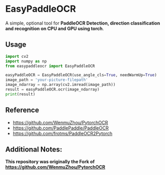 # EasyPaddleOCR
A simple, optional tool for **PaddleOCR Detection, direction classification and recognition on CPU and GPU using torch**.

## Usage
```python
import cv2
import numpy as np
from easypaddleocr import EasyPaddleOCR

easyPaddleOCR = EasyPaddleOCR(use_angle_cls=True, needWarmUp=True)
image_path = 'your-picture-filepath'
image_ndarray = np.array(cv2.imread(image_path))
result = easyPaddleOCR.ocr(image_ndarray)
print(result)
```
## Reference
- https://github.com/WenmuZhou/PytorchOCR
- https://github.com/PaddlePaddle/PaddleOCR
- https://github.com/frotms/PaddleOCR2Pytorch

## Additional Notes:
**This repository was originally the Fork of https://github.com/WenmuZhou/PytorchOCR**
